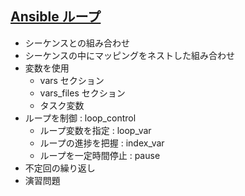 ## [Ansible ループ](https://zenn.dev/y_mrok/books/ansible-no-tsukaikata/viewer/chapter13)

* シーケンスとの組み合わせ
* シーケンスの中にマッピングをネストした組み合わせ
* 変数を使用
    * vars セクション
    * vars_files セクション
    * タスク変数
* ループを制御 : loop_control
    * ループ変数を指定 : loop_var
    * ループの進捗を把握 : index_var
    * ループを一定時間停止 : pause
* 不定回の繰り返し
* 演習問題


